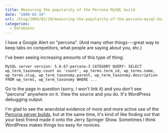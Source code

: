 ```yaml
---
title: Measuring the popularity of the Percona MySQL build
date: "2009-02-19"
url: /blog/2009/02/19/measuring-the-popularity-of-the-percona-mysql-build/
categories:
  - Databases
---
```

I have a Google Alert on "percona". (And many other things---great way to keep tabs on competitors, what people are saying about you, etc.)

I've been seeing increasing amounts of this type of thing:

```
MySQL server version: 5.0.67-percona-3 CATEGORY QUERY: SELECT wp_term_taxonomy.count as 'count', wp_terms.term_id, wp_terms.name, wp_terms.slug, wp_term_taxonomy.parent, wp_term_taxonomy.description FROM wp_terms, wp_term_taxonomy WHERE ... 
```

Go to the page in question (sorry, I won't link it) and you don't see "percona" anywhere on it. View the source and you do. It's WordPress debugging output.

I'm glad to see the anecdotal evidence of more and more active use of the [Percona server builds](http://www.percona.com/percona-lab.html), but at the same time, it's kind of like finding out that your best friend made it onto the Jerry Springer Show. Sometimes I think WordPress makes things too easy for novices.


